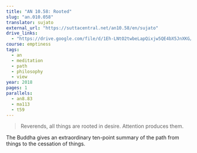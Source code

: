 ```yaml
---
title: "AN 10.58: Rooted"
slug: "an.010.058"
translator: sujato
external_url: "https://suttacentral.net/an10.58/en/sujato"
drive_links:
  - "https://drive.google.com/file/d/1Eh-LNtO2twbeLapQixjw5QE4bX5JnXKG/view?usp=drivesdk"
course: emptiness
tags:
  - an
  - meditation
  - path
  - philosophy
  - view
year: 2018
pages: 1
parallels:
  - an8.83
  - ma113
  - t59
---
```


> Reverends, all things are rooted in desire. Attention produces them.

The Buddha gives an extraordinary ten-point summary of the path from things to the cessation of things.

